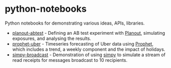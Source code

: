 # python-notebooks
Python notebooks for demonstrating various ideas, APIs, libraries.

- [planout-abtest](https://github.com/samuelleach/python-notebooks/blob/master/planout-abtest/1.0-planout-abtest-analysis.ipynb) - Defining an AB test experiment with [Planout](https://facebook.github.io/planout/), simulating exposures, and analysing the results.
- [prophet-uber](https://github.com/samuelleach/python-notebooks/blob/master/prophet-uber/1.0-sl-prophet-uber.ipynb) - Timeseries forecasting of Uber data using [Prophet](https://facebookincubator.github.io/prophet/), which includes a trend, a weekly component and the impact of holidays.
- [simpy-broadcast](https://github.com/samuelleach/python-notebooks/blob/master/simpy-broadcast/1.0-sl-simpy-message.ipynb) - Demonstration of using [simpy](https://simpy.readthedocs.io/en/latest/) to simulate a stream of read receipts for messages broadcast to 10 recipients.
